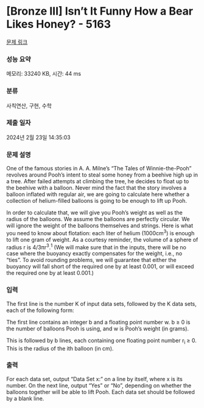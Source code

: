# [Bronze III] Isn’t It Funny How a Bear Likes Honey? - 5163 

[문제 링크](https://www.acmicpc.net/problem/5163) 

### 성능 요약

메모리: 33240 KB, 시간: 44 ms

### 분류

사칙연산, 구현, 수학

### 제출 일자

2024년 2월 23일 14:35:03

### 문제 설명

<p>One of the famous stories in A. A. Milne’s “The Tales of Winnie-the-Pooh” revolves around Pooh’s intent to steal some honey from a beehive high up in a tree. After failed attempts at climbing the tree, he decides to float up to the beehive with a balloon. Never mind the fact that the story involves a balloon inflated with regular air, we are going to calculate here whether a collection of helium-filled balloons is going to be enough to lift up Pooh.</p>

<p>In order to calculate that, we will give you Pooh’s weight as well as the radius of the balloons. We assume the balloons are perfectly circular. We will ignore the weight of the balloons themselves and strings. Here is what you need to know about flotation: each liter of helium (1000cm<sup>3</sup>) is enough to lift one gram of weight. As a courtesy reminder, the volume of a sphere of radius r is 4/3πr<sup>3</sup>.<sup>1</sup> (We will make sure that in the inputs, there will be no case where the buoyancy exactly compensates for the weight, i.e., no “ties”. To avoid rounding problems, we will guarantee that either the buoyancy will fall short of the required one by at least 0.001, or will exceed the required one by at least 0.001.)</p>

### 입력 

 <p>The first line is the number K of input data sets, followed by the K data sets, each of the following form:</p>

<p>The first line contains an integer b and a floating point number w. b ≥ 0 is the number of balloons Pooh is using, and w is Pooh’s weight (in grams).</p>

<p>This is followed by b lines, each containing one floating point number r<sub>i</sub> ≥ 0. This is the radius of the ith balloon (in cm).</p>

### 출력 

 <p>For each data set, output “Data Set x:” on a line by itself, where x is its number. On the next line, output “Yes” or “No”, depending on whether the balloons together will be able to lift Pooh. Each data set should be followed by a blank line.</p>

